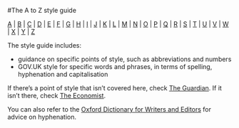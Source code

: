 #The A to Z style guide

[A](#a) | [B](#b) | [C](#c) | [D](#d) | [E](#e) | [F](#f) | [G](#g) | [H](#h) | [I](#i) | [J](#j) | [K](#k) | [L](#l) | [M](#m) | [N](#n) | [O](#o) | [P](#p) | [Q](#q) | [R](#r) | [S](#s) | [T](#t) | [U](#u) | [V](#v) | [W](#w) | [X](#x) | [Y](#y) | [Z](#z)

The style guide includes:

- guidance on specific points of style, such as abbreviations and numbers
- GOV.UK style for specific words and phrases, in terms of spelling, hyphenation and capitalisation

If there’s a point of style that isn’t covered here, check [The Guardian](http://www.theguardian.com/guardian-observer-style-guide-a). If it isn’t there, check [The Economist](http://www.economist.com/styleguide/introduction).

You can also refer to the [Oxford Dictionary for Writers and Editors](https://global.oup.com/academic/product/new-oxford-dictionary-for-writers-and-editors-9780199570010) for advice on hyphenation.
